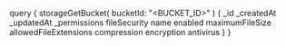 query {
    storageGetBucket(
        bucketId: "<BUCKET_ID>"
    ) {
        _id
        _createdAt
        _updatedAt
        _permissions
        fileSecurity
        name
        enabled
        maximumFileSize
        allowedFileExtensions
        compression
        encryption
        antivirus
    }
}
